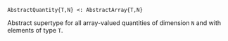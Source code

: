 ```
AbstractQuantity{T,N} <: AbstractArray{T,N}
```

Abstract supertype for all array-valued quantities of dimension `N` and with elements of type `T`.
